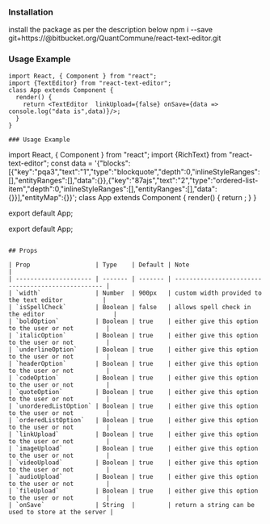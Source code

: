 ### Installation

install the package as per the description below
npm i --save git+https://<username>@bitbucket.org/QuantCommune/react-text-editor.git

### Usage Example

```
import React, { Component } from "react";
import {TextEditor} from "react-text-editor";
class App extends Component {
  render() {
    return <TextEditor  linkUpload={false} onSave={data => console.log("data is",data)}/>;
  }
}

### Usage Example

```

import React, { Component } from "react";
import {RichText} from "react-text-editor";
const data =
'{"blocks":[{"key":"pqa3","text":"1","type":"blockquote","depth":0,"inlineStyleRanges":[],"entityRanges":[],"data":{}},{"key":"87ajs","text":"2","type":"ordered-list-item","depth":0,"inlineStyleRanges":[],"entityRanges":[],"data":{}}],"entityMap":{}}';
class App extends Component {
render() {
return <RichText initialData={data} />;
}
}

export default App;

export default App;

```

## Props

| Prop                  | Type    | Default | Note                                               |
| --------------------- | ------- | ------- | -------------------------------------------------- |
| `width`               | Number  | 900px   | custom width provided to the text editor           |
| `isSpellCheck`        | Boolean | false   | allows spell check in the editor                   |
| `boldOption`          | Boolean | true    | either give this option to the user or not         |
| `italicOption`        | Boolean | true    | either give this option to the user or not         |
| `underlineOption`     | Boolean | true    | either give this option to the user or not         |
| `headerOption`        | Boolean | true    | either give this option to the user or not         |
| `codeOption`          | Boolean | true    | either give this option to the user or not         |
| `quoteOption`         | Boolean | true    | either give this option to the user or not         |
| `unorderedListOption` | Boolean | true    | either give this option to the user or not         |
| `orderedListOption`   | Boolean | true    | either give this option to the user or not         |
| `linkUpload`          | Boolean | true    | either give this option to the user or not         |
| `imageUpload`         | Boolean | true    | either give this option to the user or not         |
| `videoUpload`         | Boolean | true    | either give this option to the user or not         |
| `audioUpload`         | Boolean | true    | either give this option to the user or not         |
| `fileUpload`          | Boolean | true    | either give this option to the user or not         |
| `onSave`              | String  |         | return a string can be used to store at the server |
```
